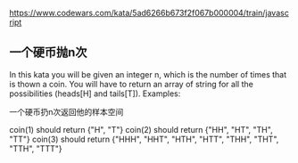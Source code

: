 https://www.codewars.com/kata/5ad6266b673f2f067b000004/train/javascript
## 一个硬币抛n次
In this kata you will be given an integer n, which is the number of times that is thown a coin. You will have to return an array of string for all the possibilities (heads[H] and tails[T]). Examples:

一个硬币扔n次返回他的样本空间

coin(1) should return {"H", "T"}
coin(2) should return {"HH", "HT", "TH", "TT"}
coin(3) should return {"HHH", "HHT", "HTH", "HTT", "THH", "THT", "TTH", "TTT"}